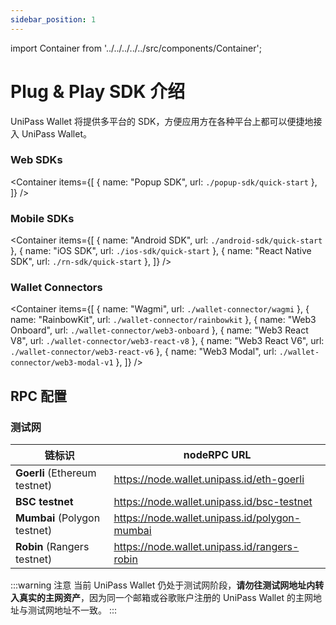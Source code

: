 ```yaml
---
sidebar_position: 1
---
```


import Container from '../../../../../src/components/Container';

# Plug & Play SDK 介绍

UniPass Wallet 将提供多平台的 SDK，方便应用方在各种平台上都可以便捷地接入 UniPass Wallet。

### Web SDKs
<Container
items={[
    {
    name: "Popup SDK",
    url: `./popup-sdk/quick-start`
    },
    ]}
/>

### Mobile SDKs
<Container
items={[
    {
    name: "Android SDK",
    url: `./android-sdk/quick-start`
    },
    {
    name: "iOS SDK",
    url: `./ios-sdk/quick-start`
    },
    {
    name: "React Native SDK",
    url: `./rn-sdk/quick-start`
    },
    ]}
/>

### Wallet Connectors
<Container
items={[
    {
    name: "Wagmi",
    url: `./wallet-connector/wagmi`
    },
    {
    name: "RainbowKit",
    url: `./wallet-connector/rainbowkit`
    },
    {
    name: "Web3 Onboard",
    url: `./wallet-connector/web3-onboard`
    },
    {
    name: "Web3 React V8",
    url: `./wallet-connector/web3-react-v8`
    },
    {
    name: "Web3 React V6",
    url: `./wallet-connector/web3-react-v6`
    },
    {
    name: "Web3 Modal",
    url: `./wallet-connector/web3-modal-v1`
    },
    ]}
/>

## RPC 配置

### 测试网

| 链标识                        | nodeRPC URL                                   |
| ----------------------------- | --------------------------------------------- |
| **Goerli** (Ethereum testnet) | https://node.wallet.unipass.id/eth-goerli     |
| **BSC testnet**               | https://node.wallet.unipass.id/bsc-testnet    |
| **Mumbai** (Polygon testnet)  | https://node.wallet.unipass.id/polygon-mumbai |
| **Robin** (Rangers testnet)   | https://node.wallet.unipass.id/rangers-robin  |

:::warning 注意
当前 UniPass Wallet 仍处于测试网阶段，**请勿往测试网地址内转入真实的主网资产**，因为同一个邮箱或谷歌账户注册的 UniPass Wallet 的主网地址与测试网地址不一致。
:::